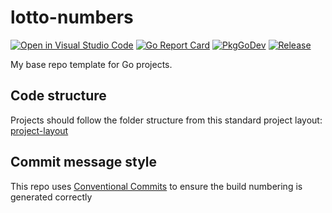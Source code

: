 # lotto-numbers

[![Open in Visual Studio Code](https://img.shields.io/static/v1?logo=visualstudiocode&label=&message=Open%20in%20Visual%20Studio%20Code&labelColor=2c2c32&color=007acc&logoColor=007acc)](https://open.vscode.dev/danstis/lotto-numbersers)
[![Go Report Card](https://goreportcard.com/badge/github.com/danstis/lotto-numbers?style=flat-square)](https://goreportcard.com/report/github.com/danstis/lotto-numbers)
[![PkgGoDev](https://pkg.go.dev/badge/github.com/danstis/lotto-numbers)](https://pkg.go.dev/github.com/danstis/lotto-numbers)
[![Release](https://img.shields.io/github/release/danstis/lotto-numbers.svg?style=flat-square)](https://github.com/danstis/lotto-numbers/releases/latest)

My base repo template for Go projects.

## Code structure

Projects should follow the folder structure from this standard project layout: [project-layout](https://github.com/golang-standards/project-layout)

## Commit message style

This repo uses [Conventional Commits](https://www.conventionalcommits.org/) to ensure the build numbering is generated correctly

